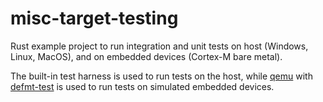 # misc-target-testing

Rust example project to run integration and unit tests on host (Windows, Linux, MacOS),
and on embedded devices (Cortex-M bare metal).

The built-in test harness is used to run tests on the host,
while [qemu](https://github.com/mhatzl/embedded-runner) with [defmt-test](https://crates.io/crates/defmt-test) is used to run tests on simulated embedded devices.



